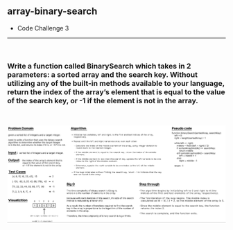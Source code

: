 ## array-binary-search
* Code Challenge 3
---
<br>

### Write a function called BinarySearch which takes in 2 parameters: a sorted array and the search key. Without utilizing any of the built-in methods available to your language, return the index of the array’s element that is equal to the value of the search key, or -1 if the element is not in the array.
<br>

![array-binary-search Whiteboard](./binarySearch_WhiteBoard.png)